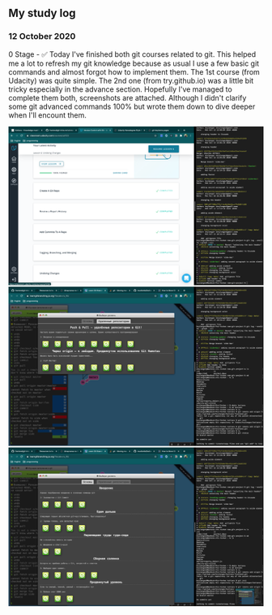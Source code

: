 ## My study log

### 12 October 2020 


0 Stage -  ✅
Today I've finished both git courses related to git. 
This helped me a lot to refresh my git knowledge because as usual I use a few basic git commands
and almost forgot how to implement them.
The 1st course (from Udacity) was quite simple. 
The 2nd one (from try.github.io) was a little bit tricky especially in the advance section.
Hopefully I've managed to complete them both, screenshots are attached. 
Although I didn't clarify some git advanced commands 100% but wrote them down to dive deeper when I'll encount them. 

![0.1](./task_git_screenshots/scr0_1.png)
![0.2.1](./task_git_screenshots/scr0_2.png)
![0.2.2](./task_git_screenshots/scr0_2_2.png)
